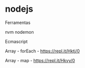 # nodejs


Ferramentas 

nvm
nodemon 


Ecmascript

Array - forEach -  https://repl.it/Hktj/0


Array - map -  https://repl.it/Hkvy/0

